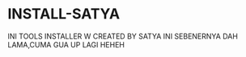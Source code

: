 # INSTALL-SATYA
INI TOOLS INSTALLER W 
CREATED BY SATYA
INI SEBENERNYA DAH LAMA,CUMA GUA UP LAGI HEHEH
